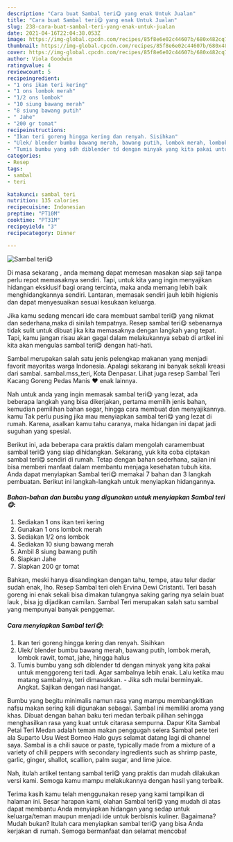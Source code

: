 ```yaml
---
description: "Cara buat Sambal teri😋 yang enak Untuk Jualan"
title: "Cara buat Sambal teri😋 yang enak Untuk Jualan"
slug: 238-cara-buat-sambal-teri-yang-enak-untuk-jualan
date: 2021-04-16T22:04:38.053Z
image: https://img-global.cpcdn.com/recipes/85f8e6e02c44607b/680x482cq70/sambal-teri😋-foto-resep-utama.jpg
thumbnail: https://img-global.cpcdn.com/recipes/85f8e6e02c44607b/680x482cq70/sambal-teri😋-foto-resep-utama.jpg
cover: https://img-global.cpcdn.com/recipes/85f8e6e02c44607b/680x482cq70/sambal-teri😋-foto-resep-utama.jpg
author: Viola Goodwin
ratingvalue: 4
reviewcount: 5
recipeingredient:
- "1 ons ikan teri kering"
- "1 ons lombok merah"
- "1/2 ons lombok"
- "10 siung bawang merah"
- "8 siung bawang putih"
- " Jahe"
- "200 gr tomat"
recipeinstructions:
- "Ikan teri goreng hingga kering dan renyah. Sisihkan"
- "Ulek/ blender bumbu bawang merah, bawang putih, lombok merah, lombok rawit, tomat, jahe, hingga halus"
- "Tumis bumbu yang sdh diblender td dengan minyak yang kita pakai untuk menggoreng teri tadi. Agar sambalnya lebih enak. Lalu ketika mau matang sambalnya, teri dimasukkan.  Jika sdh mulai berminyak. Angkat. Sajikan dengan nasi hangat."
categories:
- Resep
tags:
- sambal
- teri

katakunci: sambal teri 
nutrition: 135 calories
recipecuisine: Indonesian
preptime: "PT10M"
cooktime: "PT31M"
recipeyield: "3"
recipecategory: Dinner

---
```



![Sambal teri😋](https://img-global.cpcdn.com/recipes/85f8e6e02c44607b/680x482cq70/sambal-teri😋-foto-resep-utama.jpg)

Di masa  sekarang , anda memang dapat memesan masakan siap saji tanpa perlu repot memasaknya sendiri. Tapi, untuk kita yang ingin menyajikan hidangan eksklusif bagi orang tercinta, maka anda memang lebih baik menghidangkannya sendiri. Lantaran, memasak sendiri jauh lebih higienis dan dapat menyesuaikan sesuai kesukaan keluarga.

Jika kamu sedang mencari ide cara membuat sambal teri😋 yang nikmat dan sederhana,maka di sinilah tempatnya. Resep sambal teri😋  sebenarnya tidak sulit untuk dibuat jika kita memasaknya dengan langkah yang tepat. Tapi, kamu jangan risau akan gagal dalam melakukannya 
sebab di artikel ini kita akan mengulas sambal teri😋 dengan hati-hati.  

Sambal merupakan salah satu jenis pelengkap makanan yang menjadi favorit mayoritas warga Indonesia. Apalagi sekarang ini banyak sekali kreasi dari sambal. sambal.mss_teri, Kota Denpasar. Lihat juga resep Sambal Teri Kacang Goreng Pedas Manis ❤ enak lainnya.

Nah untuk anda yang ingin memasak sambal teri😋 yang lezat, ada beberapa langkah yang bisa dikerjakan, pertama memilih jenis bahan, kemudian pemilihan bahan segar, hingga cara membuat dan menyajikannya. kamu Tak perlu pusing jika mau menyiapkan sambal teri😋 yang lezat di rumah. Karena, asalkan kamu  tahu caranya, maka hidangan ini dapat jadi suguhan yang spesial.

Berikut ini, ada beberapa cara praktis  dalam mengolah caramembuat sambal teri😋 yang siap dihidangkan. Sekarang, yuk kita coba ciptakan sambal teri😋 sendiri di rumah. Tetap dengan bahan sederhana, sajian ini bisa memberi manfaat dalam membantu menjaga kesehatan tubuh kita. Anda dapat menyiapkan Sambal teri😋 memakai 7 bahan dan 3 langkah pembuatan. Berikut ini langkah-langkah untuk menyiapkan hidangannya.

<!--inarticleads1-->

##### Bahan-bahan dan bumbu yang digunakan untuk menyiapkan Sambal teri😋:

1. Sediakan 1 ons ikan teri kering
1. Gunakan 1 ons lombok merah
1. Sediakan 1/2 ons lombok
1. Sediakan 10 siung bawang merah
1. Ambil 8 siung bawang putih
1. Siapkan  Jahe
1. Siapkan 200 gr tomat


Bahkan, meski hanya disandingkan dengan tahu, tempe, atau telur dadar sudah enak, lho. Resep Sambal teri oleh Ervina Dewi Cristanti. Teri basah goreng ini enak sekali bisa dimakan tulangnya saking garing nya selain buat lauk , bisa jg dijadikan camilan. Sambal Teri merupakan salah satu sambal yang mempunyai banyak penggemar. 

<!--inarticleads2-->

##### Cara menyiapkan Sambal teri😋:

1. Ikan teri goreng hingga kering dan renyah. Sisihkan
1. Ulek/ blender bumbu bawang merah, bawang putih, lombok merah, lombok rawit, tomat, jahe, hingga halus
1. Tumis bumbu yang sdh diblender td dengan minyak yang kita pakai untuk menggoreng teri tadi. Agar sambalnya lebih enak. Lalu ketika mau matang sambalnya, teri dimasukkan.  - Jika sdh mulai berminyak. Angkat. Sajikan dengan nasi hangat.


Bumbu yang begitu minimalis namun rasa yang mampu membangkitkan nafsu makan sering kali digunakan sebagai. Sambal ini memiliki aroma yang khas. Dibuat dengan bahan baku teri medan terbaik pilihan sehingga menghasilkan rasa yang kuat untuk citarasa sempurna. Dapur Kita Sambal Petai Teri Medan adalah teman makan penggugah selera Sambal pete teri ala Suparto Usu West Borneo Halo guys selamat datang lagi di channel saya. Sambal is a chili sauce or paste, typically made from a mixture of a variety of chili peppers with secondary ingredients such as shrimp paste, garlic, ginger, shallot, scallion, palm sugar, and lime juice. 

Nah, itulah artikel tentang  sambal teri😋  yang praktis dan mudah dilakukan versi kami. Semoga kamu mampu melakukannya dengan hasil yang terbaik. 

Terima kasih kamu telah menggunakan resep yang kami tampilkan di halaman ini. Besar harapan kami, olahan  Sambal teri😋 yang mudah di atas dapat membantu Anda menyiapkan hidangan yang sedap untuk keluarga/teman maupun menjadi ide untuk berbisnis kuliner. Bagaimana? Mudah bukan? Itulah cara menyiapkan sambal teri😋 yang bisa Anda kerjakan di rumah. Semoga bermanfaat dan selamat mencoba!

